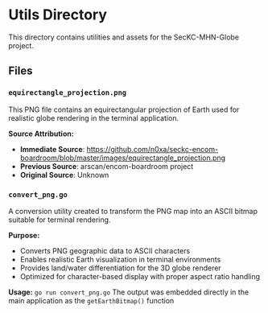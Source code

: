 # Utils Directory
This directory contains utilities and assets for the SecKC-MHN-Globe project.

## Files

### `equirectangle_projection.png`

This PNG file contains an equirectangular projection of Earth used for realistic globe rendering in the terminal application.

**Source Attribution:**
- **Immediate Source**: https://github.com/n0xa/seckc-encom-boardroom/blob/master/images/equirectangle_projection.png
- **Previous Source**: arscan/encom-boardroom project
- **Original Source**: Unknown

### `convert_png.go`

A conversion utility created to transform the PNG map into an ASCII bitmap suitable for terminal rendering.

**Purpose:**
- Converts PNG geographic data to ASCII characters
- Enables realistic Earth visualization in terminal environments
- Provides land/water differentiation for the 3D globe renderer
- Optimized for character-based display with proper aspect ratio handling

**Usage:**
`go run convert_png.go` 
The output was embedded directly in the main application as the `getEarthBitmap()` function
